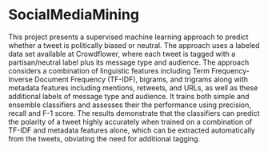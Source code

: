 # SocialMediaMining
This project presents a supervised
machine learning approach to predict whether a tweet is
politically biased or neutral. The approach uses a labeled
data set available at Crowdflower, where each tweet is
tagged with a partisan/neutral label plus its message type
and audience. The approach considers a combination of
linguistic features including Term Frequency-Inverse Document Frequency (TF-IDF), bigrams, and trigrams along
with metadata features including mentions, retweets, and
URLs, as well as these additional labels of message type
and audience. It trains both simple and ensemble classifiers
and assesses their the performance using precision, recall
and F-1 score. The results demonstrate that the classifiers
can predict the polarity of a tweet highly accurately when
trained on a combination of TF-IDF and metadata features
alone, which can be extracted automatically from the
tweets, obviating the need for additional tagging.
